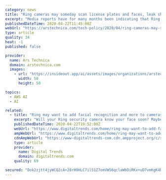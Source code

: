 ```yaml
---
category: news
title: "Ring cameras may someday scan license plates and faces, leak shows"
excerpt: "Media reports have for many months been indicating that Ring may integrate facial recognition into its product line. The company does not at this time use any such technology, including Amazon's own Rekognition platform, but in a January 6 letter to Congress (PDF), Amazon left open the possibility for adding it in the future. \"We do frequently ..."
publishedDateTime: 2020-04-22T11:45:00Z
webUrl: "https://arstechnica.com/tech-policy/2020/04/ring-cameras-may-someday-scan-license-plates-and-faces-leak-shows/"
type: article
quality: 34
heat: -1
published: false

provider:
  name: Ars Technica
  domain: arstechnica.com
  images:
    - url: "https://insideout.app/ai/assets/images/organizations/arstechnica.com-50x50.jpg"
      width: 50
      height: 50

topics:
  - AWS AI
  - AI

related:
  - title: "Ring may want to add facial recognition and more to cameras"
    excerpt: "Will your Ring security camera know your face soon? Maybe. There have been rumors circulating for months that Ring may be implementing facial recognition into its security cameras. While Ring hasn’t come out with any new facial recognition features yet, it looks like it may be considering it. New features may also include vehicle license ..."
    publishedDateTime: 2020-04-22T19:52:00Z
    webUrl: "https://www.digitaltrends.com/home/ring-may-want-to-add-facial-recognition-and-licence-plate-reading-to-cameras/"
    ampWebUrl: "https://www.digitaltrends.com/home/ring-may-want-to-add-facial-recognition-and-licence-plate-reading-to-cameras/?amp"
    cdnAmpWebUrl: "https://www-digitaltrends-com.cdn.ampproject.org/c/s/www.digitaltrends.com/home/ring-may-want-to-add-facial-recognition-and-licence-plate-reading-to-cameras/?amp"
    type: article
    provider:
      name: Digital Trends
      domain: digitaltrends.com
    quality: 69

secured: "Dok2zjtt4jyWCQ2cA+28rH9HLC7ilS1Z7omVWS6qclaWbDiRKx+uD7vmKgK4NS4eo4mwBZZamhfXiLB730V/A0b0MAuvLpiafpIbaG940MgvH2PJ3F/e6PNTIdw3czsnLfbqXvPywvELAiKABJu9CTkPiBekdQWHF9ppb2KW048t4DxA9jD9BkSr621Esw42uOyluW0FqlkmVc1gMlc8bcpv1XE7ufzl2cK8JdBcMgXltQkWKZvbzQSac/WTykTHsgoljucwNisk6+EfBsd/mbfvcWnjD95lz6UVSwmMa1zY2aeBvxA6y7ChKs06FhnicTt+knV4y+S6/C8HnBWOkT60/g0jvcHKhJWB+vo08m7+A+u5R9isl6w+JFuEVMTDHuqBNsVpJXLlEtxfEIIFpfYAc0SLULg+O93Hn1Ewan/DwjI/XxSA6DsHVpyH4BffiL5uBjyiHBM3zOHXxpeUZELb4X1xiJnkI0Y+zgqiSa0=;ejrcujrEcLWHZclpvtO8fQ=="
---
```


